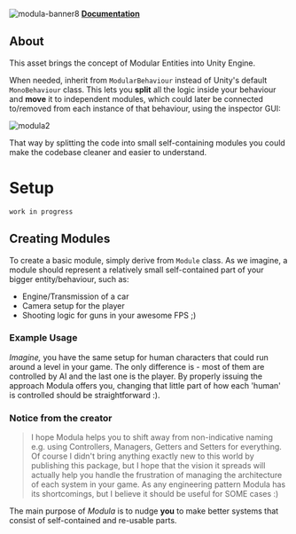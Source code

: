 ![modula-banner8](https://user-images.githubusercontent.com/26601205/157171576-6774cfdf-e63d-484e-a954-60717e3eb3ad.png)
[**Documentation**](http://modula.twistapps.com)
## About
This asset brings the concept of Modular Entities into Unity Engine.

When needed, inherit from `ModularBehaviour` instead of Unity's default `MonoBehaviour` class.
This lets you **split** all the logic inside your behaviour and **move** it to independent modules, which could later be connected to/removed from each instance of that behaviour, using the inspector GUI:

![modula2](https://user-images.githubusercontent.com/26601205/157162945-b4b174e2-c7ce-4d8c-af3d-d07a0f27f20b.gif)

That way by splitting the code into small self-containing modules you could make the codebase cleaner and easier to understand.

# Setup
`work in progress`

## Creating Modules
To create a basic module, simply derive from `Module` class. As we imagine, a module should represent a relatively small self-contained part of your bigger entity/behaviour, such as:
- Engine/Transmission of a car
- Camera setup for the player
- Shooting logic for guns in your awesome FPS ;)
### Example Usage
_Imagine,_ you have the same setup for human characters that could run around a level in your game. The only difference is - most of them are controlled by AI and the last one is the player. By properly issuing the approach Modula offers you, changing that little part of how each 'human' is controlled should be straightforward :).

### Notice from the creator
> I hope Modula helps you to shift away from non-indicative naming e.g. using Controllers, Managers, Getters and Setters for everything. Of course I didn't bring anything exactly new to this world by publishing this package, but I hope that the vision it spreads will actually help you handle the frustration of managing the architecture of each system in your game. As any engineering pattern Modula has its shortcomings, but I believe it should be useful for SOME cases :)

The main purpose of _Modula_ is to nudge **you** to make better systems that consist of self-contained and re-usable parts.



